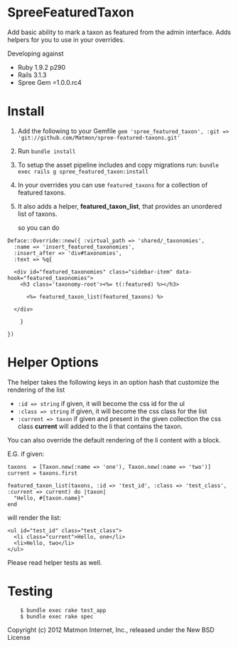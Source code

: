 SpreeFeaturedTaxon
==================

Add basic ability to mark a taxon as featured from the admin interface.
Adds helpers for you to use in your overrides.

Developing against

* Ruby 1.9.2 p290
* Rails 3.1.3
* Spree Gem =1.0.0.rc4


Install
=======

1. Add the following to your Gemfile
   `gem 'spree_featured_taxon', :git => 'git://github.com/Matmon/spree-featured-taxons.git'`

2. Run
   `bundle install`

3. To setup the asset pipeline includes and copy migrations run:
   `bundle exec rails g spree_featured_taxon:install`

4. In your overrides you can use `featured_taxons` for a collection of featured taxons.

5. It also adds a helper, **featured_taxon_list**, that provides an unordered list of taxons.

   so you can do

```
Deface::Override::new({ :virtual_path => 'shared/_taxonomies',
  :name => 'insert_featured_taxonomies',
  :insert_after => 'div#taxonomies',
  :text => %q{

  <div id="featured_taxonomies" class="sidebar-item" data-hook="featured_taxonomies">
    <h3 class='taxonomy-root'><%= t(:featured) %></h3>

      <%= featured_taxon_list(featured_taxons) %>

  </div>

  	}

})
```

Helper Options
==============

The helper takes the following keys in an option hash that customize the rendering of the list

* `:id => string` if given, it will become the css id for the ul
* `:class => string` if given, it will become the css class for the list
* `:current => taxon` if given and present in the given collection the css class **current** will added to the li that contains the taxon.

You can also override the default rendering of the li content with a block.

E.G. if given:

```
taxons  = [Taxon.new(:name => 'one'), Taxon.new(:name => 'two')]
current = taxons.first

featured_taxon_list(taxons, :id => 'test_id', :class => 'test_class', :current => current) do |taxon|
  "Hello, #{taxon.name}"
end
```

will render the list:

```
<ul id="test_id" class="test_class">
  <li class="current">Hello, one</li>
  <li>Hello, two</li>
</ul>
```

Please read helper tests as well.

Testing
=======

```
    $ bundle exec rake test_app
    $ bundle exec rake spec
```

Copyright (c) 2012 Matmon Internet, Inc., released under the New BSD License
